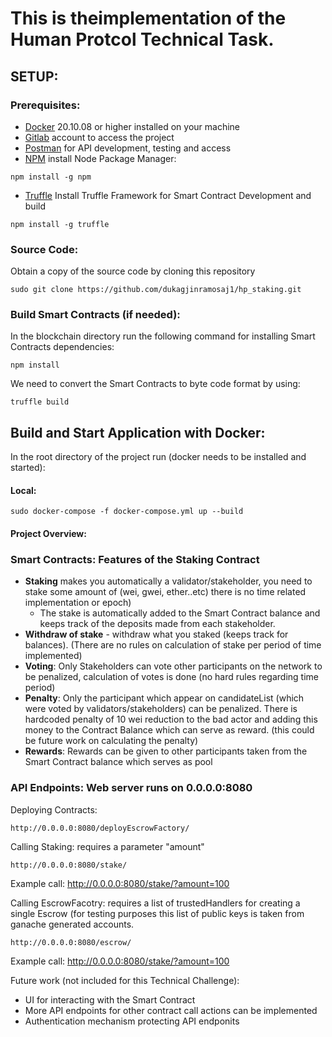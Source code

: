 # This is theimplementation of the Human Protcol Technical Task.

## SETUP:

### Prerequisites:
- [Docker](https://www.digitalocean.com/community/tutorials/how-to-install-and-use-docker-on-ubuntu-20-04) 20.10.08 or higher installed on your machine
- [Gitlab](https://about.gitlab.com/) account to access the project
- [Postman](https://www.postman.com/downloads/) for API development, testing and access
- [NPM](https://docs.npmjs.com/downloading-and-installing-node-js-and-npm) install Node Package Manager:

```
npm install -g npm
```

- [Truffle](https://www.trufflesuite.com/docs/truffle/getting-started/installation) Install Truffle Framework for Smart Contract Development and build

```
npm install -g truffle
```

### Source Code:
Obtain a copy of the source code by cloning this repository
```
sudo git clone https://github.com/dukagjinramosaj1/hp_staking.git
```

### Build Smart Contracts (if needed):
In the blockchain directory run the following command for installing Smart Contracts dependencies:
```
npm install
```
We need to convert the Smart Contracts to byte code format by using:
```
truffle build
```


## Build and Start Application with Docker:
In the root directory of the project run (docker needs to be installed and started):

#### Local: 
```
sudo docker-compose -f docker-compose.yml up --build
```
#### Project Overview:
### Smart Contracts: Features of the Staking Contract
  - **Staking** makes you automatically a validator/stakeholder,  you need to stake some amount of (wei, gwei, ether..etc) there is no time related implementation or epoch)  
     - The stake is automatically added to the Smart Contract balance and keeps track of the deposits made from each stakeholder. 
  - **Withdraw of stake** - withdraw what you staked (keeps track for balances). (There are no rules on calculation of stake per period of time implemented) 
  - **Voting**: Only Stakeholders can vote other participants on the network to be penalized, calculation of votes is done (no hard rules regarding time period)
  - **Penalty**: Only the participant which appear on candidateList (which were voted by validators/stakeholders) can be penalized. There is hardcoded penalty of 10 wei reduction to the bad actor and adding this money to the Contract Balance which can serve as reward. (this could be future work on calculating the penalty) 
  - **Rewards**: Rewards can be given to other participants taken from the Smart Contract balance which serves as pool 
  
### API Endpoints: Web server runs on 0.0.0.0:8080
Deploying Contracts: 
```
http://0.0.0.0:8080/deployEscrowFactory/
 ```
 
 Calling Staking: requires a parameter "amount" 
 ```
http://0.0.0.0:8080/stake/
 ```
 Example call: http://0.0.0.0:8080/stake/?amount=100

 Calling EscrowFacotry: requires a list of  trustedHandlers for creating a single Escrow (for testing purposes this list of public keys is taken from ganache generated accounts.
 ```
http://0.0.0.0:8080/escrow/
 ```
 Example call: http://0.0.0.0:8080/stake/?amount=100


Future work (not included for this Technical Challenge):  

- UI for interacting with the Smart Contract 
- More API endpoints for other contract call actions can be implemented 
- Authentication mechanism protecting API endponits

